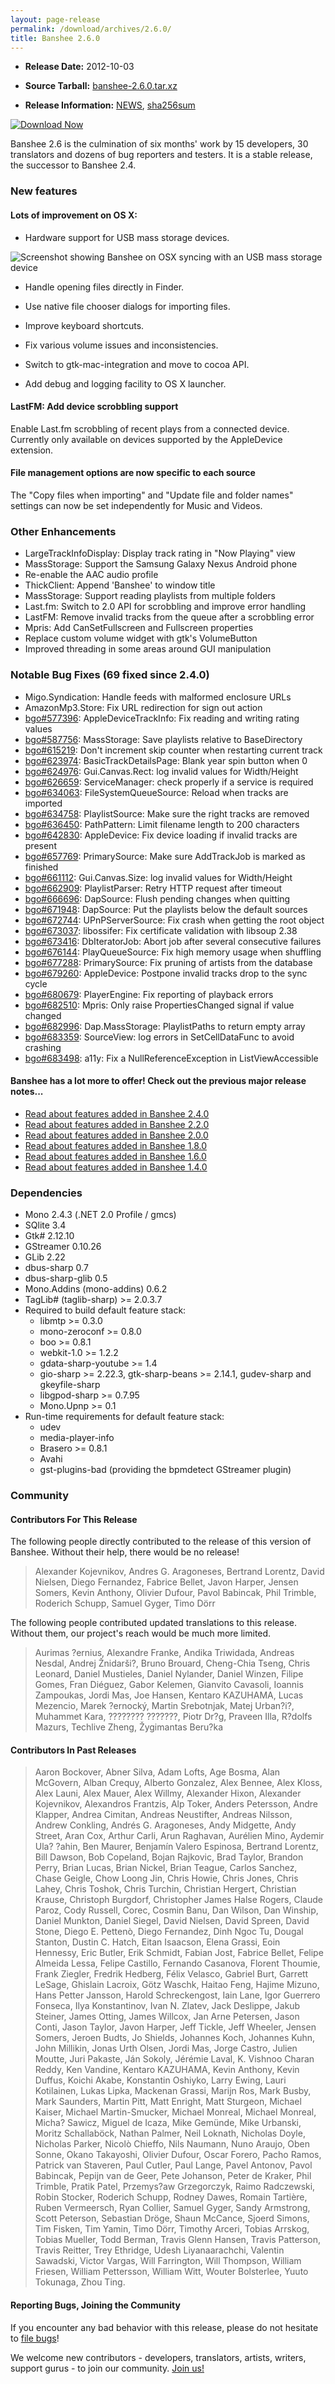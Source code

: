 ```yaml
---
layout: page-release
permalink: /download/archives/2.6.0/
title: Banshee 2.6.0
---
```

	
  * **Release Date:** 2012-10-03
	
  * **Source Tarball:** [banshee-2.6.0.tar.xz](http://ftp.gnome.org/pub/GNOME/sources/banshee/2.6/banshee-2.6.0.tar.xz)
	
  * **Release Information:**
[NEWS](http://ftp.gnome.org/pub/GNOME/sources/banshee/2.6/banshee-2.6.0.news),
[sha256sum](http://ftp.gnome.org/pub/GNOME/sources/banshee/2.6/banshee-2.6.0.sha256sum)

[![Download Now](/images/download-button.png)](/download)

Banshee 2.6 is the culmination of six months' work by 15 developers, 30
translators and dozens of bug reporters and testers. It is a stable release,
the successor to Banshee 2.4.

### New features

####  Lots of improvement on OS X:

  * Hardware support for USB mass storage devices.

![Screenshot showing Banshee on OSX syncing with an USB mass storage device](http://download.banshee.fm/shots/2.6.0/osx_usb_mass_storage-700.png)

  * Handle opening files directly in Finder.

  * Use native file chooser dialogs for importing files.

  * Improve keyboard shortcuts.

  * Fix various volume issues and inconsistencies.

  * Switch to gtk-mac-integration and move to cocoa API.

  * Add debug and logging facility to OS X launcher.


####  LastFM: Add device scrobbling support

Enable Last.fm scrobbling of recent plays from a connected device.
Currently only available on devices supported by the AppleDevice extension.

####  File management options are now specific to each source

The "Copy files when importing" and "Update file and folder names"
settings can now be set independently for Music and Videos.


### Other Enhancements

  * LargeTrackInfoDisplay: Display track rating in "Now Playing" view
  * MassStorage: Support the Samsung Galaxy Nexus Android phone
  * Re-enable the AAC audio profile
  * ThickClient: Append 'Banshee' to window title
  * MassStorage: Support reading playlists from multiple folders
  * Last.fm: Switch to 2.0 API for scrobbling and improve error handling
  * LastFM: Remove invalid tracks from the queue after a scrobbling error
  * Mpris: Add CanSetFullscreen and Fullscreen properties
  * Replace custom volume widget with gtk's VolumeButton
  * Improved threading in some areas around GUI manipulation

### Notable Bug Fixes (69 fixed since 2.4.0)

  * Migo.Syndication: Handle feeds with malformed enclosure URLs
  * AmazonMp3.Store: Fix URL redirection for sign out action
  * [bgo#577396](http://bugzilla.gnome.org/show_bug.cgi?id=577396): AppleDeviceTrackInfo: Fix reading and writing rating values
  * [bgo#587756](http://bugzilla.gnome.org/show_bug.cgi?id=587756): MassStorage: Save playlists relative to BaseDirectory
  * [bgo#615219](http://bugzilla.gnome.org/show_bug.cgi?id=615219): Don't increment skip counter when restarting current track
  * [bgo#623974](http://bugzilla.gnome.org/show_bug.cgi?id=623974): BasicTrackDetailsPage: Blank year spin button when 0
  * [bgo#624976](http://bugzilla.gnome.org/show_bug.cgi?id=624976): Gui.Canvas.Rect: log invalid values for Width/Height
  * [bgo#626659](http://bugzilla.gnome.org/show_bug.cgi?id=626659): ServiceManager: check properly if a service is required
  * [bgo#634063](http://bugzilla.gnome.org/show_bug.cgi?id=634063): FileSystemQueueSource: Reload when tracks are imported
  * [bgo#634758](http://bugzilla.gnome.org/show_bug.cgi?id=634758): PlaylistSource: Make sure the right tracks are removed
  * [bgo#636450](http://bugzilla.gnome.org/show_bug.cgi?id=636450): PathPattern: Limit filename length to 200 characters
  * [bgo#642830](http://bugzilla.gnome.org/show_bug.cgi?id=642830): AppleDevice: Fix device loading if invalid tracks are present
  * [bgo#657769](http://bugzilla.gnome.org/show_bug.cgi?id=657769): PrimarySource: Make sure AddTrackJob is marked as finished
  * [bgo#661112](http://bugzilla.gnome.org/show_bug.cgi?id=661112): Gui.Canvas.Size: log invalid values for Width/Height
  * [bgo#662909](http://bugzilla.gnome.org/show_bug.cgi?id=662909): PlaylistParser: Retry HTTP request after timeout
  * [bgo#666696](http://bugzilla.gnome.org/show_bug.cgi?id=666696): DapSource: Flush pending changes when quitting
  * [bgo#671948](http://bugzilla.gnome.org/show_bug.cgi?id=671948): DapSource: Put the playlists below the default sources
  * [bgo#672744](http://bugzilla.gnome.org/show_bug.cgi?id=672744): UPnPServerSource: Fix crash when getting the root object
  * [bgo#673037](http://bugzilla.gnome.org/show_bug.cgi?id=673037): libossifer: Fix certificate validation with libsoup 2.38
  * [bgo#673416](http://bugzilla.gnome.org/show_bug.cgi?id=673416): DbIteratorJob: Abort job after several consecutive failures
  * [bgo#676144](http://bugzilla.gnome.org/show_bug.cgi?id=676144): PlayQueueSource: Fix high memory usage when shuffling
  * [bgo#677288](http://bugzilla.gnome.org/show_bug.cgi?id=677288): PrimarySource: Fix pruning of artists from the database
  * [bgo#679260](http://bugzilla.gnome.org/show_bug.cgi?id=679260): AppleDevice: Postpone invalid tracks drop to the sync cycle
  * [bgo#680679](http://bugzilla.gnome.org/show_bug.cgi?id=680679): PlayerEngine: Fix reporting of playback errors
  * [bgo#682510](http://bugzilla.gnome.org/show_bug.cgi?id=682510): Mpris: Only raise PropertiesChanged signal if value changed
  * [bgo#682996](http://bugzilla.gnome.org/show_bug.cgi?id=682996): Dap.MassStorage: PlaylistPaths to return empty array
  * [bgo#683359](http://bugzilla.gnome.org/show_bug.cgi?id=683359): SourceView: log errors in SetCellDataFunc to avoid crashing
  * [bgo#683498](http://bugzilla.gnome.org/show_bug.cgi?id=683498): a11y: Fix a NullReferenceException in ListViewAccessible

#### Banshee has a lot more to offer! Check out the previous major release notes...

  * [Read about features added in Banshee 2.4.0](/download/archives/2.4.0)
  * [Read about features added in Banshee 2.2.0](/download/archives/2.2.0)
  * [Read about features added in Banshee 2.0.0](/download/archives/2.0.0)
  * [Read about features added in Banshee 1.8.0](/download/archives/1.8.0)
  * [Read about features added in Banshee 1.6.0](/download/archives/1.6.0)
  * [Read about features added in Banshee 1.4.0](/download/archives/1.4.0)

### Dependencies

  * Mono 2.4.3 (.NET 2.0 Profile / gmcs)
  * SQlite 3.4
  * Gtk# 2.12.10
  * GStreamer 0.10.26
  * GLib 2.22
  * dbus-sharp 0.7
  * dbus-sharp-glib 0.5
  * Mono.Addins (mono-addins) 0.6.2
  * TagLib# (taglib-sharp) >= 2.0.3.7
  * Required to build default feature stack:
    * libmtp >= 0.3.0
    * mono-zeroconf >= 0.8.0
    * boo >= 0.8.1
    * webkit-1.0 >= 1.2.2
    * gdata-sharp-youtube >= 1.4
    * gio-sharp >= 2.22.3, gtk-sharp-beans >= 2.14.1, gudev-sharp and gkeyfile-sharp
    * libgpod-sharp >= 0.7.95
    * Mono.Upnp >= 0.1
  * Run-time requirements for default feature stack:
    * udev
    * media-player-info
    * Brasero >= 0.8.1
    * Avahi
    * gst-plugins-bad (providing the bpmdetect GStreamer plugin)

### Community

#### Contributors For This Release

The following people directly contributed to the release of this version of Banshee. Without their help, there would be no release!

> Alexander Kojevnikov, Andres G. Aragoneses, Bertrand Lorentz,
     David Nielsen, Diego Fernandez, Fabrice Bellet, Javon Harper,
     Jensen Somers, Kevin Anthony, Olivier Dufour, Pavol Babincak,
     Phil Trimble, Roderich Schupp, Samuel Gyger, Timo Dörr



The following people contributed updated translations to this release.    Without them, our project's reach would be much more limited.


> Aurimas ?ernius, Alexandre Franke, Andika Triwidada, Andreas Nesdal,
     Andrej Žnidarši?, Bruno Brouard, Cheng-Chia Tseng, Chris Leonard,
     Daniel Mustieles, Daniel Nylander, Daniel Winzen, Filipe Gomes,
     Fran Diéguez, Gabor Kelemen, Gianvito Cavasoli, Ioannis Zampoukas,
     Jordi Mas, Joe Hansen, Kentaro KAZUHAMA, Lucas Mezencio, Marek ?ernocký,
     Martin Srebotnjak, Matej Urban?i?, Muhammet Kara, ???????? ???????,
     Piotr Dr?g, Praveen Illa, R?dolfs Mazurs, Techlive Zheng,
     Žygimantas Beru?ka

#### Contributors In Past Releases

> Aaron Bockover, Abner Silva, Adam Lofts, Age Bosma, Alan McGovern,
    Alban Crequy, Alberto Gonzalez, Alex Bennee, Alex Kloss, Alex Launi,
    Alex Mauer, Alex Willmy, Alexander Hixon, Alexander Kojevnikov,
    Alexandros Frantzis, Alp Toker, Anders Petersson, Andre Klapper,
    Andrea Cimitan, Andreas Neustifter, Andreas Nilsson, Andrew Conkling,
    Andrés G. Aragoneses, Andy Midgette, Andy Street, Aran Cox, Arthur Carli,
    Arun Raghavan, Aurélien Mino, Aydemir Ula? ?ahin, Ben Maurer,
    Benjamín Valero Espinosa, Bertrand Lorentz, Bill Dawson, Bob Copeland,
    Bojan Rajkovic, Brad Taylor, Brandon Perry, Brian Lucas, Brian Nickel,
    Brian Teague, Carlos Sanchez, Chase Geigle, Chow Loong Jin, Chris Howie,
    Chris Jones, Chris Lahey, Chris Toshok, Chris Turchin, Christian Hergert,
    Christian Krause, Christoph Burgdorf, Christopher James Halse Rogers,
    Claude Paroz, Cody Russell, Corec, Cosmin Banu, Dan Wilson, Dan Winship,
    Daniel Munkton, Daniel Siegel, David Nielsen, David Spreen, David Stone,
    Diego E. Pettenò, Diego Fernandez, Dinh Ngoc Tu, Dougal Stanton,
    Dustin C. Hatch, Eitan Isaacson, Elena Grassi, Eoin Hennessy, Eric Butler,
    Erik Schmidt, Fabian Jost, Fabrice Bellet, Felipe Almeida Lessa,
    Felipe Castillo, Fernando Casanova, Florent Thoumie, Frank Ziegler,
    Fredrik Hedberg, Félix Velasco, Gabriel Burt, Garrett LeSage,
    Ghislain Lacroix, Götz Waschk, Haitao Feng, Hajime Mizuno,
    Hans Petter Jansson, Harold Schreckengost, Iain Lane,
    Igor Guerrero Fonseca, Ilya Konstantinov, Ivan N. Zlatev, Jack Deslippe,
    Jakub Steiner, James Otting, James Willcox, Jan Arne Petersen, Jason Conti,
    Jason Taylor, Javon Harper, Jeff Tickle, Jeff Wheeler, Jensen Somers,
    Jeroen Budts, Jo Shields, Johannes Koch, Johannes Kuhn, John Millikin,
    Jonas Urth Olsen, Jordi Mas, Jorge Castro, Julien Moutte, Juri Pakaste,
    Ján Sokoly, Jérémie Laval, K. Vishnoo Charan Reddy, Ken Vandine,
    Kentaro KAZUHAMA, Kevin Anthony, Kevin Duffus, Koichi Akabe,
    Konstantin Oshiyko, Larry Ewing, Lauri Kotilainen, Lukas Lipka,
    Mackenan Grassi, Marijn Ros, Mark Busby, Mark Saunders, Martin Pitt,
    Matt Enright, Matt Sturgeon, Michael Kaiser, Michael Martin-Smucker,
    Michael Monreal, Michael Monreal, Micha? Sawicz, Miguel de Icaza,
    Mike Gemünde, Mike Urbanski, Moritz Schallaböck, Nathan Palmer,
    Neil Loknath, Nicholas Doyle, Nicholas Parker, Nicolò Chieffo,
    Nils Naumann, Nuno Araujo, Oben Sonne, Okano Takayoshi, Olivier Dufour,
    Oscar Forero, Pacho Ramos, Patrick van Staveren, Paul Cutler, Paul Lange,
    Pavel Antonov, Pavol Babincak, Pepijn van de Geer, Pete Johanson,
    Peter de Kraker, Phil Trimble, Pratik Patel, Przemys?aw Grzegorczyk,
    Raimo Radczewski, Robin Stocker, Roderich Schupp, Rodney Dawes,
    Romain Tartière, Ruben Vermeersch, Ryan Collier, Samuel Gyger,
    Sandy Armstrong, Scott Peterson, Sebastian Dröge, Shaun McCance,
    Sjoerd Simons, Tim Fisken, Tim Yamin, Timo Dörr, Timothy Arceri,
    Tobias Arrskog, Tobias Mueller, Todd Berman, Travis Glenn Hansen,
    Travis Patterson, Travis Reitter, Trey Ethridge, Udesh Liyanaarachchi,
    Valentin Sawadski, Victor Vargas, Will Farrington, Will Thompson,
    William Friesen, William Pettersson, William Witt, Wouter Bolsterlee,
    Yuuto Tokunaga, Zhou Ting.

#### Reporting Bugs, Joining the Community

If you encounter any bad behavior with this release, please do not hesitate to [file bugs](/contribute/file-bugs/)!

We welcome new contributors - developers, translators, artists, writers, support gurus - to join our community.  [Join us!](/contribute)

